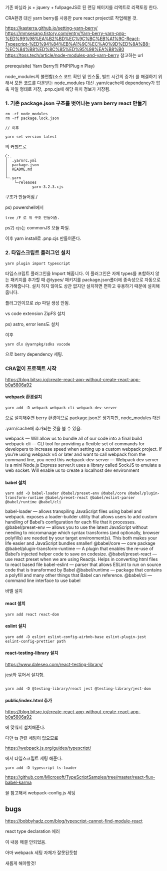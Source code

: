 기존 바닐라 js + jquery + fullpageJS로 된 랜딩 페이지를 리액트로 리팩토링 한다.

CRA환경 대신 yarn berry를 사용한 pure react project로 작업해볼 것.

https://kasterra.github.io/setting-yarn-berry/
https://mmsesang.tistory.com/entry/Yarn-berry-yarn-pnp-%ED%99%98%EA%B2%BD%EC%9C%BC%EB%A1%9C-React-Typescript-%ED%94%84%EB%A1%9C%EC%A0%9D%ED%8A%B8-%EC%84%B8%ED%8C%85%ED%95%98%EA%B8%B0
https://toss.tech/article/node-modules-and-yarn-berry
참고하는 url

prerequisite)
Yarn Berry의 PNP(Plug n Play)

node_modules의 불편함(소스 코드 확인 밑 인스톨, 빌드 시간의 증가)
를 해결하기 위해서 모든 코드를 다운받는 node_modules 대신
.yarn/cache에 dependency가 압축 파일 형태로 저장,
.pnp.cjs에 해당 위치 정보가 저장됨.

### 1. 기존 package.json 구조를 벗어나는 yarn berry react 만들기

```
rm -rf node_modules
rm -rf package.lock.json

// 이후

yarn set version latest

```

의 커맨드로

```
C:.
│  .yarnrc.yml
│  package.json
│  README.md
│
└─.yarn
    └─releases
            yarn-3.2.3.cjs
```

구조가 만들어짐./

ps) powershell에서 

```
tree /F 로 위 구조 만들어줌.
```

ps2) cjs는 commonJS 모듈 파일.

이후 yarn install로 .pnp.cjs 만들어준다.

### 2. 타입스크립트 플러그인 설치

```
yarn plugin import typescript
```

타입스크립트 플러그인을 Import 해줍니다. 이 플러그인은 자체 types를 포함하지 않는 패키지를 추가할 때 @types/ 패키지를 package.json폴더에 종속성으로 자동으로 추가해줍니다. 설치 하지 않아도 상관 없지만 설치하면 편하고 유용하기 때문에 설치해줍니다.

플러그인이므로 zip 파일 생성 안됨.

vs code extension ZipFS 설치

ps) astro, error lens도 설치

이후

```
yarn dlx @yarnpkg/sdks vscode
```

으로 berry dependency 세팅.




### CRA없이 프로젝트 시작

https://blog.bitsrc.io/create-react-app-without-create-react-app-b0a5806a92

#### webpack 환경설치

```
yarn add -D webpack webpack-cli webpack-dev-server
```

으로 설치해주면 berry 환경이므로 package.json은 생기지만, node_modules 대신

.yarn/cache에 추가되는 것을 볼 수 있음.

webpack — Will allow us to bundle all of our code into a final build
webpack-cli — CLI tool for providing a flexible set of commands for developers to increase speed when setting up a custom webpack project. If you’re using webpack v4 or later and want to call webpack from the command line, you need this
webpack-dev-server — Webpack dev server is a mini Node.js Express server.It uses a library called SockJS to emulate a web socket. Will enable us to create a localhost dev environment

#### babel 설치

```
yarn add -D babel-loader @babel/preset-env @babel/core @babel/plugin-transform-runtime @babel/preset-react @babel/eslint-parser @babel/runtime @babel/cli
```

babel-loader — allows transpiling JavaScript files using babel and webpack. exposes a loader-builder utility that allows users to add custom handling of Babel’s configuration for each file that it processes.
@babel/preset-env — allows you to use the latest JavaScript without needing to micromanage which syntax transforms (and optionally, browser polyfills) are needed by your target environment(s). This both makes your life easier and JavaScript bundles smaller!
@babel/core — core package
@babel/plugin-transform-runtime — A plugin that enables the re-use of Babel’s injected helper code to save on codesize.
@babel/preset-react — use react preset when we are using Reactjs. Helps in converting html files to react based file
babel-eslint — parser that allows ESLint to run on source code that is transformed by Babel
@babel/runtime — package that contains a polyfill and many other things that Babel can reference.
@babel/cli — command line interface to use babel

바벨 설치

#### react 설치

```
yarn add react react-dom
```

#### eslint 설치

```
yarn add -D eslint eslint-config-airbnb-base eslint-plugin-jest eslint-config-prettier path
```

#### react-testing-library 설치

https://www.daleseo.com/react-testing-library/

jest와 묶어서 설치함.

```

yarn add -D @testing-library/react jest @testing-library/jest-dom
```

#### public/index.html 추가

https://blog.bitsrc.io/create-react-app-without-create-react-app-b0a5806a92

에 맞춰서 설치해준다.

다만 ts 관련 세팅이 없으므로 

https://webpack.js.org/guides/typescript/

에서 타입스크립트 세팅 해준다.

```
yarn add -D typescript ts-loader
```

https://github.com/Microsoft/TypeScriptSamples/tree/master/react-flux-babel-karma

을 참고해서 webpack-config.js 세팅


## bugs

https://bobbyhadz.com/blog/typescript-cannot-find-module-react

react type declaration 에러



이 내용 해결 안되었음.

아마 webpack 세팅 자체가 잘못된듯함

새롭게 해야할것!